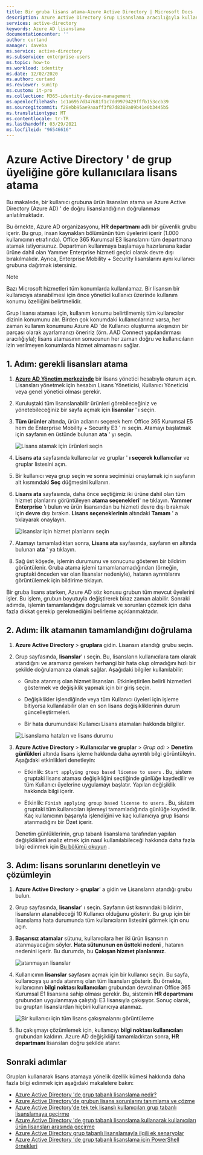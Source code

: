 ```yaml
---
title: Bir gruba lisans atama-Azure Active Directory | Microsoft Docs
description: Azure Active Directory Grup Lisanslama aracılığıyla kullanıcılara lisans atama
services: active-directory
keywords: Azure AD lisanslama
documentationcenter: ''
author: curtand
manager: daveba
ms.service: active-directory
ms.subservice: enterprise-users
ms.topic: how-to
ms.workload: identity
ms.date: 12/02/2020
ms.author: curtand
ms.reviewer: sumitp
ms.custom: it-pro
ms.collection: M365-identity-device-management
ms.openlocfilehash: 1c1a6957d347681f1c7dd9979429fffb153ccb39
ms.sourcegitcommit: f28ebb95ae9aaaff3f87d8388a09b41e0b3445b5
ms.translationtype: MT
ms.contentlocale: tr-TR
ms.lasthandoff: 03/29/2021
ms.locfileid: "96546616"
---
```

# <a name="assign-licenses-to-users-by-group-membership-in-azure-active-directory"></a>Azure Active Directory ' de grup üyeliğine göre kullanıcılara lisans atama

Bu makalede, bir kullanıcı grubuna ürün lisansları atama ve Azure Active Directory (Azure AD) ' de doğru lisanslandığının doğrulanması anlatılmaktadır.

Bu örnekte, Azure AD organizasyonu, **HR departmanı** adlı bir güvenlik grubu içerir. Bu grup, insan kaynakları bölümünün tüm üyelerini içerir (1.000 kullanıcının etrafında). Office 365 Kurumsal E3 lisanslarını tüm departmana atamak istiyorsunuz. Departman kullanmaya başlamaya hazırlanana kadar ürüne dahil olan Yammer Enterprise hizmeti geçici olarak devre dışı bırakılmalıdır. Ayrıca, Enterprise Mobility + Security lisanslarını aynı kullanıcı grubuna dağıtmak istersiniz.

> [!NOTE]
> Bazı Microsoft hizmetleri tüm konumlarda kullanılamaz. Bir lisansın bir kullanıcıya atanabilmesi için önce yönetici kullanıcı üzerinde kullanım konumu özelliğini belirtmelidir.
>
> Grup lisansı ataması için, kullanım konumu belirtilmemiş tüm kullanıcılar dizinin konumunu alır. Birden çok konumdaki kullanıcılarınız varsa, her zaman kullanım konumunu Azure AD 'de Kullanıcı oluşturma akışınızın bir parçası olarak ayarlamanızı öneririz (örn. AAD Connect yapılandırması aracılığıyla); lisans atamasının sonucunun her zaman doğru ve kullanıcıların izin verilmeyen konumlarda hizmet almamasını sağlar.

## <a name="step-1-assign-the-required-licenses"></a>1. Adım: gerekli lisansları atama

1. [**Azure AD Yönetim merkezinde**](https://aad.portal.azure.com) bir lisans yönetici hesabıyla oturum açın. Lisansları yönetmek için hesabın Lisans Yöneticisi, Kullanıcı Yöneticisi veya genel yönetici olması gerekir.

1. Kuruluştaki tüm lisanslanabilir ürünleri görebileceğiniz ve yönetebileceğiniz bir sayfa açmak için **lisanslar** ' ı seçin.

1. **Tüm ürünler** altında, ürün adlarını seçerek hem Office 365 Kurumsal E5 hem de Enterprise Mobility + Security E3 ' nı seçin. Atamayı başlatmak için sayfanın en üstünde bulunan **ata** ' yı seçin.

   ![Lisans atamak için ürünleri seçin](./media/licensing-groups-assign/licenses-all-products-assign.png)
  
1. **Lisans ata** sayfasında kullanıcılar ve gruplar ' **ı seçerek kullanıcılar** ve gruplar listesini açın.

1. Bir kullanıcı veya grup seçin ve sonra seçiminizi onaylamak için sayfanın alt kısmındaki **Seç** düğmesini kullanın.

1. **Lisans ata** sayfasında, daha önce seçtiğimiz iki ürüne dahil olan tüm hizmet planlarını görüntüleyen **atama seçenekleri**' ne tıklayın. **Yammer Enterprise** 'ı bulun ve ürün lisansından bu hizmeti devre dışı bırakmak için **devre** dışı bırakın. **Lisans seçeneklerinin** altındaki **Tamam** ' a tıklayarak onaylayın.

   ![lisanslar için hizmet planlarını seçin](./media/licensing-groups-assign/assignment-options.png)
  
1. Atamayı tamamladıktan sonra, **Lisans ata** sayfasında, sayfanın en altında bulunan **ata** ' ya tıklayın.

1. Sağ üst köşede, işlemin durumunu ve sonucunu gösteren bir bildirim görüntülenir. Gruba atama işlemi tamamlanamadığından (örneğin, gruptaki önceden var olan lisanslar nedeniyle), hatanın ayrıntılarını görüntülemek için bildirime tıklayın.

Bir gruba lisans atarken, Azure AD söz konusu grubun tüm mevcut üyelerini işler. Bu işlem, grubun boyutuyla değiştirerek biraz zaman alabilir. Sonraki adımda, işlemin tamamlandığını doğrulamak ve sorunları çözmek için daha fazla dikkat gerekip gerekmediğini belirleme açıklanmaktadır.

## <a name="step-2-verify-that-the-initial-assignment-has-finished"></a>2. Adım: ilk atamanın tamamlandığını doğrulama

1. **Azure Active Directory**  >  **gruplara** gidin. Lisansın atandığı grubu seçin.

1. Grup sayfasında, **lisanslar**' ı seçin. Bu, lisansların kullanıcılara tam olarak atandığını ve aramanız gereken herhangi bir hata olup olmadığını hızlı bir şekilde doğrulamanıza olanak sağlar. Aşağıdaki bilgiler kullanılabilir:

   - Gruba atanmış olan hizmet lisansları. Etkinleştirilen belirli hizmetleri göstermek ve değişiklik yapmak için bir giriş seçin.

   - Değişiklikler işlendiğinde veya tüm Kullanıcı üyeleri için işleme bitiyorsa kullanılabilir olan en son lisans değişikliklerinin durum güncelleştirmeleri.

   - Bir hata durumundaki Kullanıcı Lisans atamaları hakkında bilgiler.

   ![Lisanslama hataları ve lisans durumu](./media/licensing-groups-assign/assignment-errors.png)

1. **Azure Active Directory**  >  **Kullanıcılar ve gruplar**  >  *Grup adı*  >  **Denetim günlükleri** altında lisans işleme hakkında daha ayrıntılı bilgi görüntüleyin. Aşağıdaki etkinlikleri denetleyin:

   - Etkinlik: `Start applying group based license to users` . Bu, sistem gruptaki lisans ataması değişikliğini seçtiğinde günlüğe kaydedilir ve tüm Kullanıcı üyelerine uygulamayı başlatır. Yapılan değişiklik hakkında bilgi içerir.

   - Etkinlik: `Finish applying group based license to users` . Bu, sistem gruptaki tüm kullanıcıları işlemeyi tamamladığında günlüğe kaydedilir. Kaç kullanıcının başarıyla işlendiğini ve kaç kullanıcıya grup lisansı atanmadığını bir Özet içerir.

   Denetim günlüklerinin, grup tabanlı lisanslama tarafından yapılan değişiklikleri analiz etmek için nasıl kullanılabileceği hakkında daha fazla bilgi edinmek için [Bu bölümü okuyun](licensing-group-advanced.md#use-audit-logs-to-monitor-group-based-licensing-activity) .

## <a name="step-3-check-for-license-problems-and-resolve-them"></a>3. Adım: lisans sorunlarını denetleyin ve çözümleyin

1. **Azure Active Directory**  >  **gruplar**' a gidin ve Lisansların atandığı grubu bulun.
1. Grup sayfasında, **lisanslar**' ı seçin. Sayfanın üst kısmındaki bildirim, lisansların atanabileceği 10 Kullanıcı olduğunu gösterir. Bu grup için bir lisanslama hata durumunda tüm kullanıcıların listesini görmek için onu açın.
1. **Başarısız atamalar** sütunu, kullanıcılara her iki ürün lisansının atanmayacağını söyler. **Hata sütununun en üstteki nedeni** , hatanın nedenini içerir. Bu durumda, bu **Çakışan hizmet planlarımız**.

   ![atanmayan lisanslar](./media/licensing-groups-assign/failed-assignments.png)

1. Kullanıcının **lisanslar** sayfasını açmak için bir kullanıcı seçin. Bu sayfa, kullanıcıya şu anda atanmış olan tüm lisansları gösterir. Bu örnekte, kullanıcının **bilgi noktası kullanıcıları** grubundan devralınan Office 365 Kurumsal E1 lisansına sahip olması gerekir. Bu, sistemin **HR departmanı** grubundan uygulanmaya çalıştığı E3 lisansıyla çakışıyor. Sonuç olarak, bu gruptan lisanslardan hiçbiri kullanıcıya atanmaz.

   ![Bir kullanıcı için tüm lisans çakışmalarını görüntüleme](./media/licensing-groups-assign/user-licence-conflicting-service-plans.png)

1. Bu çakışmayı çözümlemek için, kullanıcıyı **bilgi noktası kullanıcıları** grubundan kaldırın. Azure AD değişikliği tamamladıktan sonra, **HR departmanı** lisansları doğru şekilde atanır.

## <a name="next-steps"></a>Sonraki adımlar

Grupları kullanarak lisans atamaya yönelik özellik kümesi hakkında daha fazla bilgi edinmek için aşağıdaki makalelere bakın:

- [Azure Active Directory 'de grup tabanlı lisanslama nedir?](../fundamentals/active-directory-licensing-whatis-azure-portal.md?context=azure%2factive-directory%2fusers-groups-roles%2fcontext%2fugr-context)
- [Azure Active Directory'de grubun lisans sorunlarını tanımlama ve çözme](licensing-groups-resolve-problems.md)
- [Azure Active Directory'de tek tek lisanslı kullanıcıları grup tabanlı lisanslamaya geçirme](licensing-groups-migrate-users.md)
- [Azure Active Directory 'de grup tabanlı lisanslama kullanarak kullanıcıları ürün lisansları arasında geçirme](licensing-groups-change-licenses.md)
- [Azure Active Directory grup tabanlı lisanslamayla ilgili ek senaryolar](licensing-group-advanced.md)
- [Azure Active Directory 'de grup tabanlı lisanslama için PowerShell örnekleri](licensing-ps-examples.md)